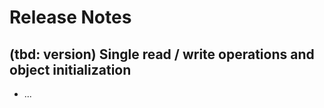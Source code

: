 ﻿# Release Notes


## (tbd: version) Single read / write operations and object initialization
  * ...